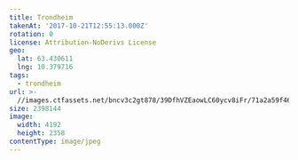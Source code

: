 ```yaml
---
title: Trondheim
takenAt: '2017-10-21T12:55:13.000Z'
rotation: 0
license: Attribution-NoDerivs License
geo:
  lat: 63.430611
  lng: 10.379716
tags:
  - trondheim
url: >-
  //images.ctfassets.net/bncv3c2gt878/39DfhVZEaowLC60ycv8iFr/71a2a59f463961cfcd68a5fd8ab60a66/trondheim_37602151940_o
size: 2398144
image:
  width: 4192
  height: 2358
contentType: image/jpeg
---
```


